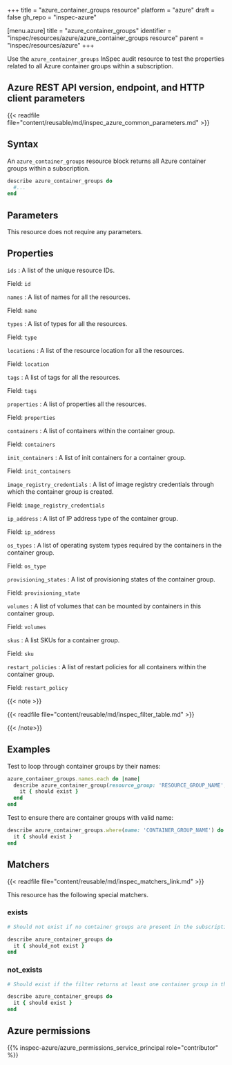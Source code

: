 +++
title = "azure_container_groups resource"
platform = "azure"
draft = false
gh_repo = "inspec-azure"

[menu.azure]
title = "azure_container_groups"
identifier = "inspec/resources/azure/azure_container_groups resource"
parent = "inspec/resources/azure"
+++

Use the `azure_container_groups` InSpec audit resource to test the properties related to all Azure container groups within a subscription.

## Azure REST API version, endpoint, and HTTP client parameters

{{< readfile file="content/reusable/md/inspec_azure_common_parameters.md" >}}

## Syntax

An `azure_container_groups` resource block returns all Azure container groups within a subscription.

```ruby
describe azure_container_groups do
  #...
end
```

## Parameters

This resource does not require any parameters.

## Properties

`ids`
: A list of the unique resource IDs.

  Field: `id`

`names`
: A list of names for all the resources.

  Field: `name`

`types`
: A list of types for all the resources.

  Field: `type`

`locations`
: A list of the resource location for all the resources.

  Field: `location`

`tags`
: A list of tags for all the resources.

  Field: `tags`

`properties`
: A list of properties all the resources.

  Field: `properties`

`containers`
: A list of containers within the container group.

  Field: `containers`

`init_containers`
: A list of init containers for a container group.

  Field: `init_containers`

`image_registry_credentials`
: A list of image registry credentials through which the container group is created.

  Field: `image_registry_credentials`

`ip_address`
: A list of IP address type of the container group.

  Field: `ip_address`

`os_types`
: A list of operating system types required by the containers in the container group.

  Field: `os_type`

`provisioning_states`
: A list of provisioning states of the container group.

  Field: `provisioning_state`

`volumes`
: A list of volumes that can be mounted by containers in this container group.

  Field: `volumes`

`skus`
: A list SKUs for a container group.

  Field: `sku`

`restart_policies`
: A list of restart policies for all containers within the container group.

  Field: `restart_policy`

{{< note >}}

{{< readfile file="content/reusable/md/inspec_filter_table.md" >}}

{{< /note>}}

## Examples

Test to loop through container groups by their names:

```ruby
azure_container_groups.names.each do |name|
  describe azure_container_group(resource_group: 'RESOURCE_GROUP_NAME', name: 'CONTAINER_GROUP_NAME') do
    it { should exist }
  end
end
```

Test to ensure there are container groups with valid name:

```ruby
describe azure_container_groups.where(name: 'CONTAINER_GROUP_NAME') do
  it { should exist }
end
```

## Matchers

{{< readfile file="content/reusable/md/inspec_matchers_link.md" >}}

This resource has the following special matchers.

### exists

```ruby
# Should not exist if no container groups are present in the subscription.

describe azure_container_groups do
  it { should_not exist }
end
```

### not_exists

```ruby
# Should exist if the filter returns at least one container group in the subscription.

describe azure_container_groups do
  it { should exist }
end
```

## Azure permissions

{{% inspec-azure/azure_permissions_service_principal role="contributor" %}}
